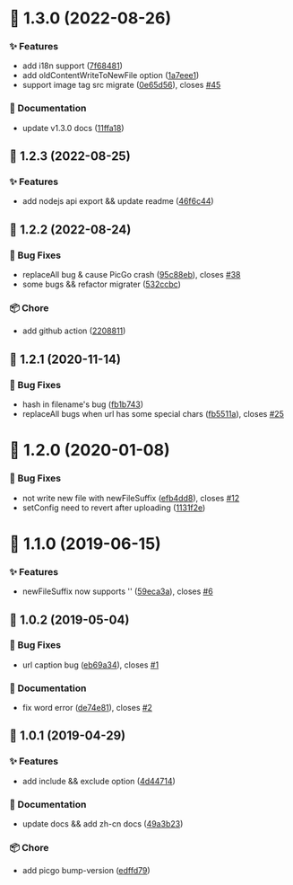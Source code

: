 # :tada: 1.3.0 (2022-08-26)


### :sparkles: Features

* add i18n support ([7f68481](https://github.com/PicGo/picgo-plugin-pic-migrater/commit/7f68481))
* add oldContentWriteToNewFile option ([1a7eee1](https://github.com/PicGo/picgo-plugin-pic-migrater/commit/1a7eee1))
* support image tag src migrate ([0e65d56](https://github.com/PicGo/picgo-plugin-pic-migrater/commit/0e65d56)), closes [#45](https://github.com/PicGo/picgo-plugin-pic-migrater/issues/45)


### :pencil: Documentation

* update v1.3.0 docs ([11ffa18](https://github.com/PicGo/picgo-plugin-pic-migrater/commit/11ffa18))



## :tada: 1.2.3 (2022-08-25)


### :sparkles: Features

* add nodejs api export \&\& update readme ([46f6c44](https://github.com/PicGo/picgo-plugin-pic-migrater/commit/46f6c44))



## :tada: 1.2.2 (2022-08-24)


### :bug: Bug Fixes

* replaceAll bug & cause PicGo crash ([95c88eb](https://github.com/PicGo/picgo-plugin-pic-migrater/commit/95c88eb)), closes [#38](https://github.com/PicGo/picgo-plugin-pic-migrater/issues/38)
* some bugs && refactor migrater ([532ccbc](https://github.com/PicGo/picgo-plugin-pic-migrater/commit/532ccbc))


### :package: Chore

* add github action ([2208811](https://github.com/PicGo/picgo-plugin-pic-migrater/commit/2208811))



## :tada: 1.2.1 (2020-11-14)


### :bug: Bug Fixes

* hash in filename's bug ([fb1b743](https://github.com/PicGo/picgo-plugin-pic-migrater/commit/fb1b743))
* replaceAll bugs when url has some special chars ([fb5511a](https://github.com/PicGo/picgo-plugin-pic-migrater/commit/fb5511a)), closes [#25](https://github.com/PicGo/picgo-plugin-pic-migrater/issues/25)



# :tada: 1.2.0 (2020-01-08)


### :bug: Bug Fixes

* not write new file with newFileSuffix ([efb4dd8](https://github.com/PicGo/picgo-plugin-pic-migrater/commit/efb4dd8)), closes [#12](https://github.com/PicGo/picgo-plugin-pic-migrater/issues/12)
* setConfig need to revert after uploading ([1131f2e](https://github.com/PicGo/picgo-plugin-pic-migrater/commit/1131f2e))



# :tada: 1.1.0 (2019-06-15)


### :sparkles: Features

* newFileSuffix now supports '' ([59eca3a](https://github.com/PicGo/picgo-plugin-pic-migrater/commit/59eca3a)), closes [#6](https://github.com/PicGo/picgo-plugin-pic-migrater/issues/6)



## :tada: 1.0.2 (2019-05-04)


### :bug: Bug Fixes

* url caption bug ([eb69a34](https://github.com/PicGo/picgo-plugin-pic-migrater/commit/eb69a34)), closes [#1](https://github.com/PicGo/picgo-plugin-pic-migrater/issues/1)


### :pencil: Documentation

* fix word error ([de74e81](https://github.com/PicGo/picgo-plugin-pic-migrater/commit/de74e81)), closes [#2](https://github.com/PicGo/picgo-plugin-pic-migrater/issues/2)



## :tada: 1.0.1 (2019-04-29)


### :sparkles: Features

* add include && exclude option ([4d44714](https://github.com/PicGo/picgo-plugin-pic-migrater/commit/4d44714))


### :pencil: Documentation

* update docs && add zh-cn docs ([49a3b23](https://github.com/PicGo/picgo-plugin-pic-migrater/commit/49a3b23))


### :package: Chore

* add picgo bump-version ([edffd79](https://github.com/PicGo/picgo-plugin-pic-migrater/commit/edffd79))



